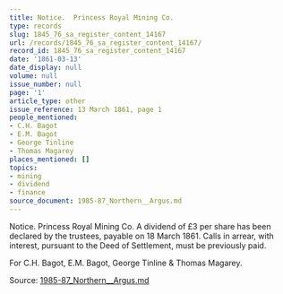 ```yaml
---
title: Notice.  Princess Royal Mining Co.
type: records
slug: 1845_76_sa_register_content_14167
url: /records/1845_76_sa_register_content_14167/
record_id: 1845_76_sa_register_content_14167
date: '1861-03-13'
date_display: null
volume: null
issue_number: null
page: '1'
article_type: other
issue_reference: 13 March 1861, page 1
people_mentioned:
- C.H. Bagot
- E.M. Bagot
- George Tinline
- Thomas Magarey
places_mentioned: []
topics:
- mining
- dividend
- finance
source_document: 1985-87_Northern__Argus.md
---
```


Notice.  Princess Royal Mining Co.  A dividend of £3 per share has been declared by the trustees, payable on 18 March 1861.  Calls in arrear, with interest, pursuant to the Deed of Settlement, must be previously paid.

For C.H. Bagot, E.M. Bagot, George Tinline & Thomas Magarey.

Source: [1985-87_Northern__Argus.md](/downloads/markdown/1985-87_Northern__Argus.md)
